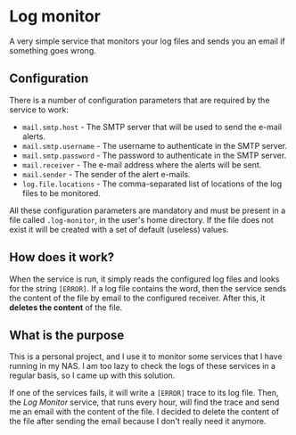 # Log monitor
A very simple service that monitors your log files and sends you an email if something goes wrong.

## Configuration
There is a number of configuration parameters that are required by the service to work:

- `mail.smtp.host` - The SMTP server that will be used to send the e-mail alerts.
- `mail.smtp.username` - The username to authenticate in the SMTP server.
- `mail.smtp.password` - The password to authenticate in the SMTP server.
- `mail.receiver` - The e-mail address where the alerts will be sent.
- `mail.sender` - The sender of the alert e-mails.
- `log.file.locations` - The comma-separated list of locations of the log files to be monitored.

All these configuration parameters are mandatory and must be present in a file called `.log-monitor`, in the user's home directory. If the file does not exist it will be created with a set of default (useless) values.

## How does it work?
When the service is run, it simply reads the configured log files and looks for the string `[ERROR]`. If a log file contains the word, then the service sends the content of the file by email to the configured receiver. After this, it **deletes the content** of the file.

## What is the purpose
This is a personal project, and I use it to monitor some services that I have running in my NAS. I am too lazy to check the logs of these services in a regular basis, so I came up with this solution.

If one of the services fails, it will write a `[ERROR]` trace to its log file. Then, the _Log Monitor_ service, that runs every hour, will find the trace and send me an email with the content of the file. I decided to delete the content of the file after sending the email because I don't really need it anymore.
